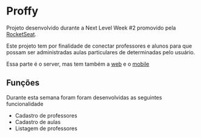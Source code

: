 # Proffy

Projeto desenvolvido durante a Next Level Week #2 promovido pela [RocketSeat](https://rocketseat.com.br/).

Este projeto tem por finalidade de conectar professores e alunos para que possam ser administradas aulas particulares de determinadas pelo usuário.

Essa parte é o server, mas tem também a [web](https://github.com/guilhermerds/proffy-web/) e o [mobile](https://github.com/guilhermerds/proffy-mobile/)

## Funções

Durante esta semana foram foram desenvolvidas as seguintes funcionalidade

- Cadastro de professores
- Cadastro de aulas
- Listagem de professores
